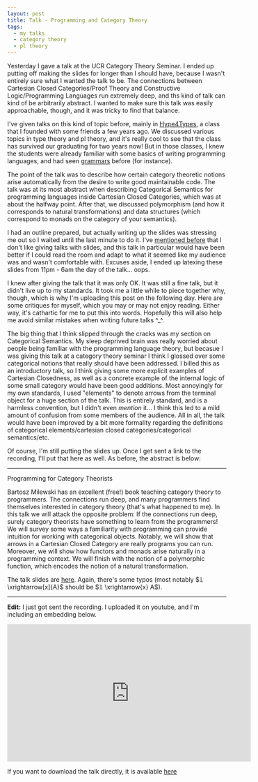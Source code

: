 ```yaml
---
layout: post
title: Talk - Programming and Category Theory
tags:
  - my talks
  - category theory
  - pl theory
---
```


Yesterday I gave a talk at the UCR Category Theory Seminar. I ended up putting
off making the slides for longer than I should have, because I wasn't entirely
sure what I wanted the talk to be. The connections between
Cartesian Closed Categories/Proof Theory and Constructive Logic/Programming Languages
run extremely deep, and ths kind of talk can kind of be arbitrarily abstract. I wanted
to make sure this talk was easily approachable, though, and it was tricky to
find that balance.

I've given talks on this kind of topic before, mainly in 
[Hype4Types](https://hypefortypes.github.io/), a class that I founded with some
friends a few years ago. We discussed various topics in type theory and 
pl theory, and it's really cool to see that the class has survived our graduating
for two years now! But in those classes, I knew the students were already
familiar with some basics of writing programming languages, and had seen 
[grammars](https://en.wikipedia.org/wiki/Extended_Backus%E2%80%93Naur_form)
before (for instance). 

The point of the talk was to describe how certain category theoretic notions
arise automatically from the desire to write good maintainable code. The talk
was at its most abstract when describing Categorical Semantics for programming
languages inside Cartesian Closed Categories, which was at about the halfway 
point. After that, we discussed polymorphism 
(and how it corresponds to natural transformations) and data structures
(which correspond to monads on the category of your semantics). 

I had an outline prepared, but actually writing up the slides was stressing me
out so I waited until the last minute to do it. 
I've [mentioned before](/2020/10/09/model-theory-and-you.html) 
that I don't like giving talks with slides, and this talk in particular would
have been better if I could read the room and adapt to what it seemed like
my audience was and wasn't comfortable with. Excuses aside, I ended up 
latexing these slides from 11pm - 6am the day of the talk... oops.

I knew after giving the talk that it was only OK. It was still a fine talk,
but it didn't live up to my standards. It took me a little while to piece
together why, though, which is why I'm uploading this post on the following day.
Here are some critiques for myself, which you may or may not enjoy reading.
Either way, it's cathartic for me to put this into words. Hopefully this will
also help me avoid similar mistakes when writing future talks ^_^.

The big thing that I think slipped through the cracks was my section on 
Categorical Semantics. My sleep deprived brain was really worried about
people being familiar with the programming language theory, but becasue
I was giving this talk at a category theory seminar I think I glossed over
some categorical notions that really should have been addressed. I billed
this as an introductory talk, so I think giving some more explicit examples of
Cartesian Closedness, as well as a concrete example of the internal logic of
some small category would have been good additions. Most annoyingly for my 
own standards, I used "elements" to denote arrows from the terminal object
for a huge section of the talk. This is entirely standard, and is a harmless
convention, but I didn't even _mention_ it... I think this led to a mild
amount of confusion from some members of the audience. All in all, the talk
would have been improved by a bit more formality regarding the definitions 
of categorical elements/cartesian closed categories/categorical semantics/etc.

Of course, I'm still putting the slides up. Once I get sent a link to the
recording, I'll put that here as well. As before, the abstract is below:

---

Programming for Category Theorists

Bartosz Milewski has an excellent (free!) book teaching category theory to programmers. The connections run deep,
and many programmers find themselves interested in category theory (that's what happened to me). In this talk we will
attack the opposite problem: If the connections run deep, surely category theorists have something to learn from the
programmers! We will survey some ways a familiarity with programming can provide intuition for working with categorical
objects. Notably, we will show that arrows in a Cartesian Closed Category are really programs you can run. Moreover,
we will show how functors and monads arise naturally in a programming context. We will finish with the notion of a
polymorphic function, which encodes the notion of a natural transformation.

The talk slides are [here](/assets/docs/programming-and-ct/talk.pdf).
Again, there's some typos (most notably $𝟙 \xrightarrow[x]{A}$ should be 
$𝟙 \xrightarrow{x} A$). 

---

**Edit:** I just got sent the recording. I uploaded it on youtube, and I'm
including an embedding below.

<iframe width="560" height="315" src="https://www.youtube.com/embed/PSiyBm4OdaQ" frameborder="0" allow="accelerometer; autoplay; clipboard-write; encrypted-media; gyroscope; picture-in-picture" allowfullscreen></iframe>

If you want to download the talk directly, it is available [here](/assets/docs/programming-and-ct/talk.mp4)
